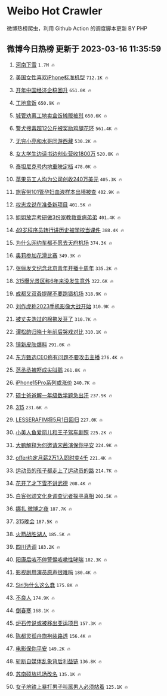 # Weibo Hot Crawler 



微博热榜爬虫，利用 Github Action 的调度脚本更新 BY PHP 


## 微博今日热榜 更新于 2023-03-16 11:35:59 
1. [河南下雪](https://s.weibo.com/weibo?q=%23%E6%B2%B3%E5%8D%97%E4%B8%8B%E9%9B%AA%23&t=31&band_rank=1&Refer=top) `1.7M 🔥` 

1. [美国女性喜欢iPhone标准机型](https://s.weibo.com/weibo?q=%23%E7%BE%8E%E5%9B%BD%E5%A5%B3%E6%80%A7%E5%96%9C%E6%AC%A2iPhone%E6%A0%87%E5%87%86%E6%9C%BA%E5%9E%8B%23&t=31&band_rank=2&Refer=top) `712.1K 🔥` 

1. [开年中国经济企稳回升](https://s.weibo.com/weibo?q=%23%E5%BC%80%E5%B9%B4%E4%B8%AD%E5%9B%BD%E7%BB%8F%E6%B5%8E%E4%BC%81%E7%A8%B3%E5%9B%9E%E5%8D%87%23&t=31&band_rank=3&Refer=top) `651.0K 🔥` 

1. [工地盒饭](https://s.weibo.com/weibo?q=%E5%B7%A5%E5%9C%B0%E7%9B%92%E9%A5%AD&t=31&band_rank=4&Refer=top) `650.9K 🔥` 

1. [城管劝离工地卖盒饭摊贩被怼](https://s.weibo.com/weibo?q=%23%E5%9F%8E%E7%AE%A1%E5%8A%9D%E7%A6%BB%E5%B7%A5%E5%9C%B0%E5%8D%96%E7%9B%92%E9%A5%AD%E6%91%8A%E8%B4%A9%E8%A2%AB%E6%80%BC%23&t=31&band_rank=5&Refer=top) `650.6K 🔥` 

1. [警犬搜毒超12公斤被奖励鸡腿花环](https://s.weibo.com/weibo?q=%23%E8%AD%A6%E7%8A%AC%E6%90%9C%E6%AF%92%E8%B6%8512%E5%85%AC%E6%96%A4%E8%A2%AB%E5%A5%96%E5%8A%B1%E9%B8%A1%E8%85%BF%E8%8A%B1%E7%8E%AF%23&t=31&band_rank=6&Refer=top) `561.4K 🔥` 

1. [无穷小亮和水哥同游西藏](https://s.weibo.com/weibo?q=%23%E6%97%A0%E7%A9%B7%E5%B0%8F%E4%BA%AE%E5%92%8C%E6%B0%B4%E5%93%A5%E5%90%8C%E6%B8%B8%E8%A5%BF%E8%97%8F%23&t=31&band_rank=7&Refer=top) `530.2K 🔥` 

1. [女大学生边读书边创业营收1800万](https://s.weibo.com/weibo?q=%23%E5%A5%B3%E5%A4%A7%E5%AD%A6%E7%94%9F%E8%BE%B9%E8%AF%BB%E4%B9%A6%E8%BE%B9%E5%88%9B%E4%B8%9A%E8%90%A5%E6%94%B61800%E4%B8%87%23&t=31&band_rank=8&Refer=top) `520.0K 🔥` 

1. [泰坦尼克号内地重映定档](https://s.weibo.com/weibo?q=%23%E6%B3%B0%E5%9D%A6%E5%B0%BC%E5%85%8B%E5%8F%B7%E5%86%85%E5%9C%B0%E9%87%8D%E6%98%A0%E5%AE%9A%E6%A1%A3%23&t=31&band_rank=9&Refer=top) `478.0K 🔥` 

1. [苹果员工人均为公司创收240万美元](https://s.weibo.com/weibo?q=%23%E8%8B%B9%E6%9E%9C%E5%91%98%E5%B7%A5%E4%BA%BA%E5%9D%87%E4%B8%BA%E5%85%AC%E5%8F%B8%E5%88%9B%E6%94%B6240%E4%B8%87%E7%BE%8E%E5%85%83%23&t=31&band_rank=10&Refer=top) `405.3K 🔥` 

1. [旅客带101管孕妇血液样本出境被查](https://s.weibo.com/weibo?q=%23%E6%97%85%E5%AE%A2%E5%B8%A6101%E7%AE%A1%E5%AD%95%E5%A6%87%E8%A1%80%E6%B6%B2%E6%A0%B7%E6%9C%AC%E5%87%BA%E5%A2%83%E8%A2%AB%E6%9F%A5%23&t=31&band_rank=11&Refer=top) `402.9K 🔥` 

1. [权志龙说在准备新项目](https://s.weibo.com/weibo?q=%23%E6%9D%83%E5%BF%97%E9%BE%99%E8%AF%B4%E5%9C%A8%E5%87%86%E5%A4%87%E6%96%B0%E9%A1%B9%E7%9B%AE%23&t=31&band_rank=12&Refer=top) `401.5K 🔥` 

1. [姐姐放弃考研做3份家教救重病弟弟](https://s.weibo.com/weibo?q=%23%E5%A7%90%E5%A7%90%E6%94%BE%E5%BC%83%E8%80%83%E7%A0%94%E5%81%9A3%E4%BB%BD%E5%AE%B6%E6%95%99%E6%95%91%E9%87%8D%E7%97%85%E5%BC%9F%E5%BC%9F%23&t=31&band_rank=13&Refer=top) `401.4K 🔥` 

1. [49岁程序员转行讲历史被学校当课件](https://s.weibo.com/weibo?q=%2349%E5%B2%81%E7%A8%8B%E5%BA%8F%E5%91%98%E8%BD%AC%E8%A1%8C%E8%AE%B2%E5%8E%86%E5%8F%B2%E8%A2%AB%E5%AD%A6%E6%A0%A1%E5%BD%93%E8%AF%BE%E4%BB%B6%23&t=31&band_rank=14&Refer=top) `388.4K 🔥` 

1. [为什么网约车都不愿去天府机场](https://s.weibo.com/weibo?q=%23%E4%B8%BA%E4%BB%80%E4%B9%88%E7%BD%91%E7%BA%A6%E8%BD%A6%E9%83%BD%E4%B8%8D%E6%84%BF%E5%8E%BB%E5%A4%A9%E5%BA%9C%E6%9C%BA%E5%9C%BA%23&t=31&band_rank=15&Refer=top) `374.3K 🔥` 

1. [奥莉参加花滑比赛](https://s.weibo.com/weibo?q=%E5%A5%A5%E8%8E%89%E5%8F%82%E5%8A%A0%E8%8A%B1%E6%BB%91%E6%AF%94%E8%B5%9B&t=31&band_rank=16&Refer=top) `349.3K 🔥` 

1. [张俪发文纪念北京青年开播十周年](https://s.weibo.com/weibo?q=%23%E5%BC%A0%E4%BF%AA%E5%8F%91%E6%96%87%E7%BA%AA%E5%BF%B5%E5%8C%97%E4%BA%AC%E9%9D%92%E5%B9%B4%E5%BC%80%E6%92%AD%E5%8D%81%E5%91%A8%E5%B9%B4%23&t=31&band_rank=17&Refer=top) `335.2K 🔥` 

1. [315曝光景区称6年来没发生意外](https://s.weibo.com/weibo?q=%23315%E6%9B%9D%E5%85%89%E6%99%AF%E5%8C%BA%E7%A7%B06%E5%B9%B4%E6%9D%A5%E6%B2%A1%E5%8F%91%E7%94%9F%E6%84%8F%E5%A4%96%23&t=31&band_rank=18&Refer=top) `322.6K 🔥` 

1. [成都又双叒提醒不要跑错机场](https://s.weibo.com/weibo?q=%23%E6%88%90%E9%83%BD%E5%8F%88%E5%8F%8C%E5%8F%92%E6%8F%90%E9%86%92%E4%B8%8D%E8%A6%81%E8%B7%91%E9%94%99%E6%9C%BA%E5%9C%BA%23&t=31&band_rank=19&Refer=top) `318.9K 🔥` 

1. [刘作虎称2023手机影像大战开始](https://s.weibo.com/weibo?q=%23%E5%88%98%E4%BD%9C%E8%99%8E%E7%A7%B02023%E6%89%8B%E6%9C%BA%E5%BD%B1%E5%83%8F%E5%A4%A7%E6%88%98%E5%BC%80%E5%A7%8B%23&t=31&band_rank=20&Refer=top) `310.9K 🔥` 

1. [被丈夫洗过的棉拖发芽了](https://s.weibo.com/weibo?q=%23%E8%A2%AB%E4%B8%88%E5%A4%AB%E6%B4%97%E8%BF%87%E7%9A%84%E6%A3%89%E6%8B%96%E5%8F%91%E8%8A%BD%E4%BA%86%23&t=31&band_rank=21&Refer=top) `310.7K 🔥` 

1. [谭松韵归晓十年前后哭戏对比](https://s.weibo.com/weibo?q=%23%E8%B0%AD%E6%9D%BE%E9%9F%B5%E5%BD%92%E6%99%93%E5%8D%81%E5%B9%B4%E5%89%8D%E5%90%8E%E5%93%AD%E6%88%8F%E5%AF%B9%E6%AF%94%23&t=31&band_rank=22&Refer=top) `310.1K 🔥` 

1. [镜新皮肤爆料](https://s.weibo.com/weibo?q=%23%E9%95%9C%E6%96%B0%E7%9A%AE%E8%82%A4%E7%88%86%E6%96%99%23&t=31&band_rank=23&Refer=top) `291.0K 🔥` 

1. [东方甄选CEO称有问题不要攻击主播](https://s.weibo.com/weibo?q=%23%E4%B8%9C%E6%96%B9%E7%94%84%E9%80%89CEO%E7%A7%B0%E6%9C%89%E9%97%AE%E9%A2%98%E4%B8%8D%E8%A6%81%E6%94%BB%E5%87%BB%E4%B8%BB%E6%92%AD%23&t=31&band_rank=24&Refer=top) `276.4K 🔥` 

1. [范丞丞被吓成尖叫鹅](https://s.weibo.com/weibo?q=%23%E8%8C%83%E4%B8%9E%E4%B8%9E%E8%A2%AB%E5%90%93%E6%88%90%E5%B0%96%E5%8F%AB%E9%B9%85%23&t=31&band_rank=25&Refer=top) `261.8K 🔥` 

1. [iPhone15Pro系列或涨价](https://s.weibo.com/weibo?q=%23iPhone15Pro%E7%B3%BB%E5%88%97%E6%88%96%E6%B6%A8%E4%BB%B7%23&t=31&band_rank=26&Refer=top) `240.7K 🔥` 

1. [硕士爸爸解一年级数学题急出汗](https://s.weibo.com/weibo?q=%23%E7%A1%95%E5%A3%AB%E7%88%B8%E7%88%B8%E8%A7%A3%E4%B8%80%E5%B9%B4%E7%BA%A7%E6%95%B0%E5%AD%A6%E9%A2%98%E6%80%A5%E5%87%BA%E6%B1%97%23&t=31&band_rank=27&Refer=top) `237.9K 🔥` 

1. [315](https://s.weibo.com/weibo?q=%23315%23&t=31&band_rank=28&Refer=top) `231.6K 🔥` 

1. [LESSERAFIM将5月1日回归](https://s.weibo.com/weibo?q=%23LESSERAFIM%E5%B0%865%E6%9C%881%E6%97%A5%E5%9B%9E%E5%BD%92%23&t=31&band_rank=29&Refer=top) `227.0K 🔥` 

1. [小美人鱼爱丽儿和王子驾车剧照](https://s.weibo.com/weibo?q=%23%E5%B0%8F%E7%BE%8E%E4%BA%BA%E9%B1%BC%E7%88%B1%E4%B8%BD%E5%84%BF%E5%92%8C%E7%8E%8B%E5%AD%90%E9%A9%BE%E8%BD%A6%E5%89%A7%E7%85%A7%23&t=31&band_rank=30&Refer=top) `225.2K 🔥` 

1. [大鹏解释为何邀请宋茜演保你平安](https://s.weibo.com/weibo?q=%23%E5%A4%A7%E9%B9%8F%E8%A7%A3%E9%87%8A%E4%B8%BA%E4%BD%95%E9%82%80%E8%AF%B7%E5%AE%8B%E8%8C%9C%E6%BC%94%E4%BF%9D%E4%BD%A0%E5%B9%B3%E5%AE%89%23&t=31&band_rank=31&Refer=top) `224.9K 🔥` 

1. [offer约定月薪2万1入职时变4千](https://s.weibo.com/weibo?q=%23offer%E7%BA%A6%E5%AE%9A%E6%9C%88%E8%96%AA2%E4%B8%871%E5%85%A5%E8%81%8C%E6%97%B6%E5%8F%984%E5%8D%83%23&t=31&band_rank=32&Refer=top) `221.4K 🔥` 

1. [运动员的孩子都走上了运动员的路](https://s.weibo.com/weibo?q=%23%E8%BF%90%E5%8A%A8%E5%91%98%E7%9A%84%E5%AD%A9%E5%AD%90%E9%83%BD%E8%B5%B0%E4%B8%8A%E4%BA%86%E8%BF%90%E5%8A%A8%E5%91%98%E7%9A%84%E8%B7%AF%23&t=31&band_rank=33&Refer=top) `214.7K 🔥` 

1. [花开了才下雪不讲武德](https://s.weibo.com/weibo?q=%23%E8%8A%B1%E5%BC%80%E4%BA%86%E6%89%8D%E4%B8%8B%E9%9B%AA%E4%B8%8D%E8%AE%B2%E6%AD%A6%E5%BE%B7%23&t=31&band_rank=34&Refer=top) `208.4K 🔥` 

1. [白客张颂文化身调查记者探寻真相](https://s.weibo.com/weibo?q=%23%E7%99%BD%E5%AE%A2%E5%BC%A0%E9%A2%82%E6%96%87%E5%8C%96%E8%BA%AB%E8%B0%83%E6%9F%A5%E8%AE%B0%E8%80%85%E6%8E%A2%E5%AF%BB%E7%9C%9F%E7%9B%B8%23&t=31&band_rank=35&Refer=top) `202.5K 🔥` 

1. [娜扎 微博之夜](https://s.weibo.com/weibo?q=%23%E5%A8%9C%E6%89%8E%20%E5%BE%AE%E5%8D%9A%E4%B9%8B%E5%A4%9C%23&t=31&band_rank=36&Refer=top) `187.7K 🔥` 

1. [315晚会](https://s.weibo.com/weibo?q=%23315%E6%99%9A%E4%BC%9A%23&t=31&band_rank=37&Refer=top) `187.5K 🔥` 

1. [火箭战胜湖人](https://s.weibo.com/weibo?q=%23%E7%81%AB%E7%AE%AD%E6%88%98%E8%83%9C%E6%B9%96%E4%BA%BA%23&t=31&band_rank=38&Refer=top) `185.5K 🔥` 

1. [四川选调](https://s.weibo.com/weibo?q=%E5%9B%9B%E5%B7%9D%E9%80%89%E8%B0%83&t=31&band_rank=39&Refer=top) `183.2K 🔥` 

1. [阳康后咳不停警惕咳嗽性哮喘](https://s.weibo.com/weibo?q=%23%E9%98%B3%E5%BA%B7%E5%90%8E%E5%92%B3%E4%B8%8D%E5%81%9C%E8%AD%A6%E6%83%95%E5%92%B3%E5%97%BD%E6%80%A7%E5%93%AE%E5%96%98%23&t=31&band_rank=40&Refer=top) `182.3K 🔥` 

1. [影视剧用演员原声很难吗](https://s.weibo.com/weibo?q=%23%E5%BD%B1%E8%A7%86%E5%89%A7%E7%94%A8%E6%BC%94%E5%91%98%E5%8E%9F%E5%A3%B0%E5%BE%88%E9%9A%BE%E5%90%97%23&t=31&band_rank=41&Refer=top) `180.4K 🔥` 

1. [Siri为什么这么蠢](https://s.weibo.com/weibo?q=%23Siri%E4%B8%BA%E4%BB%80%E4%B9%88%E8%BF%99%E4%B9%88%E8%A0%A2%23&t=31&band_rank=42&Refer=top) `175.8K 🔥` 

1. [不良人](https://s.weibo.com/weibo?q=%E4%B8%8D%E8%89%AF%E4%BA%BA&t=31&band_rank=43&Refer=top) `174.9K 🔥` 

1. [倒春寒](https://s.weibo.com/weibo?q=%E5%80%92%E6%98%A5%E5%AF%92&t=31&band_rank=44&Refer=top) `168.1K 🔥` 

1. [炉石传说或被移出亚运项目](https://s.weibo.com/weibo?q=%23%E7%82%89%E7%9F%B3%E4%BC%A0%E8%AF%B4%E6%88%96%E8%A2%AB%E7%A7%BB%E5%87%BA%E4%BA%9A%E8%BF%90%E9%A1%B9%E7%9B%AE%23&t=31&band_rank=45&Refer=top) `157.3K 🔥` 

1. [陈都灵孤舟旗袍装路透](https://s.weibo.com/weibo?q=%23%E9%99%88%E9%83%BD%E7%81%B5%E5%AD%A4%E8%88%9F%E6%97%97%E8%A2%8D%E8%A3%85%E8%B7%AF%E9%80%8F%23&t=31&band_rank=46&Refer=top) `156.4K 🔥` 

1. [电影保你平安](https://s.weibo.com/weibo?q=%23%E7%94%B5%E5%BD%B1%E4%BF%9D%E4%BD%A0%E5%B9%B3%E5%AE%89%23&t=31&band_rank=47&Refer=top) `149.2K 🔥` 

1. [斩断自媒体乱象背后利益链](https://s.weibo.com/weibo?q=%23%E6%96%A9%E6%96%AD%E8%87%AA%E5%AA%92%E4%BD%93%E4%B9%B1%E8%B1%A1%E8%83%8C%E5%90%8E%E5%88%A9%E7%9B%8A%E9%93%BE%23&t=31&band_rank=48&Refer=top) `136.8K 🔥` 

1. [苏南硕放机场改名](https://s.weibo.com/weibo?q=%23%E8%8B%8F%E5%8D%97%E7%A1%95%E6%94%BE%E6%9C%BA%E5%9C%BA%E6%94%B9%E5%90%8D%23&t=31&band_rank=49&Refer=top) `135.1K 🔥` 

1. [女子地铁上暴打男子叫嚣男人必须站着](https://s.weibo.com/weibo?q=%23%E5%A5%B3%E5%AD%90%E5%9C%B0%E9%93%81%E4%B8%8A%E6%9A%B4%E6%89%93%E7%94%B7%E5%AD%90%E5%8F%AB%E5%9A%A3%E7%94%B7%E4%BA%BA%E5%BF%85%E9%A1%BB%E7%AB%99%E7%9D%80%23&t=31&band_rank=50&Refer=top) `125.1K 🔥` 


